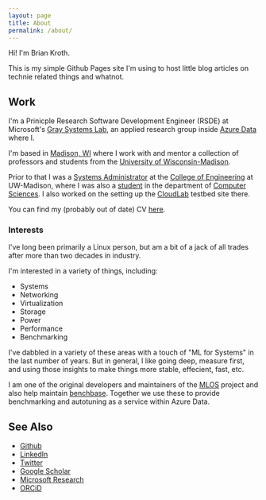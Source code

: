 ```yaml
---
layout: page
title: About
permalink: /about/
---
```


Hi!  I'm Brian Kroth.

This is my simple Github Pages site I'm using to host little blog articles on technie related things and whatnot.

## Work

I'm a Prinicple Research Software Development Engineer (RSDE) at Microsoft's [Gray Systems Lab](https://aka.ms/gsl), an applied research group inside [Azure Data](https://azure.microsoft.com/) where I.

I'm based in [Madison, WI](https://en.wikipedia.org/wiki/Madison,_Wisconsin) where I work with and mentor a collection of professors and students from the [University of Wisconsin-Madison](https://www.wisc.edu).

Prior to that I was a [Systems Administrator](https://cae.wisc.edu/~bpkroth) at the [College of Engineering](https://engr.wisc.edu/) at UW-Madison, where I was also a [student](https://cs.wisc.edu/~bpkroth) in the department of [Computer Sciences](https://cs.wisc.edu).
I also worked on the setting up the [CloudLab](https://cloudlab.us) testbed site there.

You can find my (probably out of date) CV [here](https://pages.cs.wisc.edu/~bpkroth/cv/cv.pdf).

### Interests

I've long been primarily a Linux person, but am a bit of a jack of all trades after more than two decades in industry.

I'm interested in a variety of things, including:

- Systems
- Networking
- Virtualization
- Storage
- Power
- Performance
- Benchmarking

I've dabbled in a variety of these areas with a touch of "ML for Systems" in the last number of years.
But in general, I like going deep, measure first, and using those insights to make things more stable, effecient, fast, etc.

I am one of the original developers and maintainers of the [MLOS](https://github.com/microsoft/MLOS) project and also help maintain [benchbase](https://github.com/cmu-db/benchbase).
Together we use these to provide benchmarking and autotuning as a service within Azure Data.

## See Also

- [Github](https://github.com/bpkroth)
- [LinkedIn](https://www.linkedin.com/in/brian-kroth-80141546/)
- [Twitter](https://twitter.com/bpkrothGeek)
- [Google Scholar](https://scholar.google.com/citations?user=zH-egvYAAAA)
- [Microsoft Research](https://www.microsoft.com/en-us/research/people/bpkroth/)
- [ORCiD](https://orcid.org/0000-0002-5108-6743)
